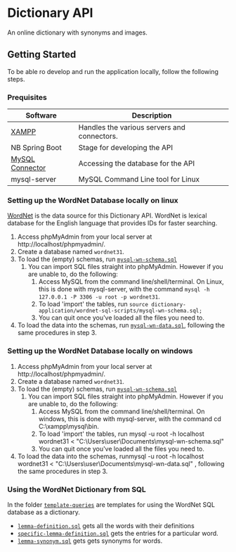 # Dictionary API
An online dictionary with synonyms and images.

## Getting Started
To be able ro develop and run the application locally, follow the following steps.

### Prequisites
|Software|Description|
|---|---|
|[XAMPP](https://sourceforge.net/projects/xampp/files/)|Handles the various servers and connectors.|
|NB Spring Boot|Stage for developing the API|
|[MySQL Connector](https://dev.mysql.com/downloads/connector/j/)|Accessing the database for the API|
|mysql-server|MySQL Command Line tool for Linux

### Setting up the WordNet Database locally on linux
[WordNet](https://wordnet.princeton.edu/) is the data source for this Dictionary API. WordNet is lexical database for the English language that provides IDs for faster searching.

1. Access phpMyAdmin from your local server at http://localhost/phpmyadmin/.
2. Create a database named `wordnet31`.
3. To load the (empty) schemas, run [`mysql-wn-schema.sql`](./wordnet-sql-scripts/set-up/mysql-wn-schema.sql)
    1. You can import SQL files straight into phpMyAdmin. However if you are unable to, do the following:
        1. Access MySQL from the command line/shell/terminal. On Linux, this is done with mysql-server, with the command `mysql -h 127.0.0.1 -P 3306 -u root -p wordnet31`.
        2. To load 'import' the tables, run `source dictionary-application/wordnet-sql-scripts/mysql-wn-schema.sql;`
        3. You can quit once you've loaded all the files you need to.
4. To load the data into the schemas, run [`mysql-wn-data.sql`](./wordnet-sql-scripts/set-up/mysql-wn-data.sql), following the same procedures in step 3.
### Setting up the WordNet Database locally on windows
 1. Access phpMyAdmin from your local server at http://localhost/phpmyadmin/.
2. Create a database named `wordnet31`.
3. To load the (empty) schemas, run [`mysql-wn-schema.sql`](./wordnet-sql-scripts/set-up/mysql-wn-schema.sql)
    1. You can import SQL files straight into phpMyAdmin. However if you are unable to, do the following:
        1. Access MySQL from the command line/shell/terminal. On windows, this is done with mysql-server, with the command cd C:\xampp\mysql\bin.
        2. To load 'import' the tables, run mysql -u root -h localhost wordnet31 < "C:\Users\user\Documents\mysql-wn-schema.sql"
        3. You can quit once you've loaded all the files you need to.
4. To load the data into the schemas, runmysql -u root -h localhost wordnet31 < "C:\Users\user\Documents\mysql-wn-data.sql"
, following the same procedures in step 3.
### Using the WordNet Dictionary from SQL
In the folder [`template-queries`](./wordnet-sql-scripts/template-queries) are templates for using the WordNet SQL database as a dictionary.

* [`lemma-definition.sql`](./wordnet-sql-scripts/template-queries/lemma-definition.sql) gets all the words with their definitions
* [`specific-lemma-definition.sql`](./wordnet-sql-scripts/template-queries/specific-lemma-definition.sql) gets the entries for a particular word.
* [`lemma-synonym.sql`](./wordnet-sql-scripts/template-queries/lemma-synonym.sql) gets gets synonyms for words.
